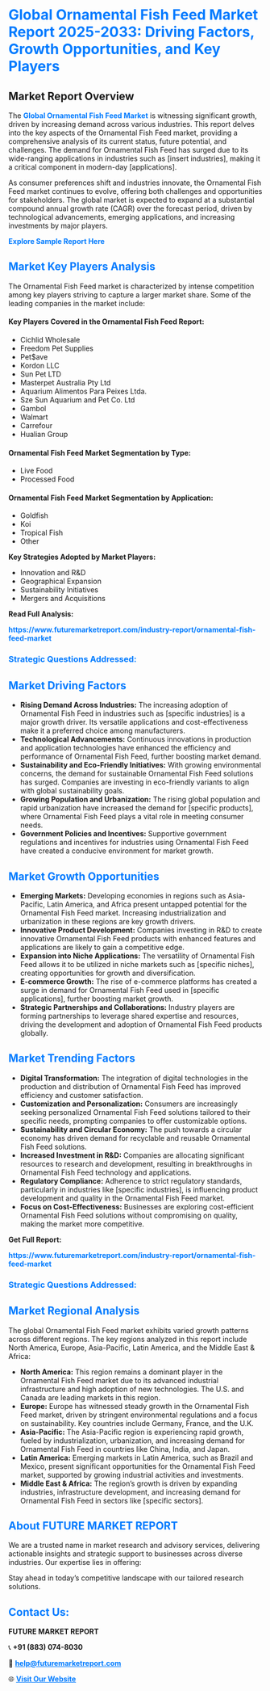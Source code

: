 <h1 style="color: #007BFF;">Global Ornamental Fish Feed Market Report 2025-2033: Driving Factors, Growth Opportunities, and Key Players</h1>

<section id="overview">
<h2>Market Report Overview</h2>
<p>The <a href="https://www.futuremarketreport.com/industry-report/ornamental-fish-feed-market" style="color: #007BFF; text-decoration: none;"><strong>Global Ornamental Fish Feed Market</strong></a> is witnessing significant growth, driven by increasing demand across various industries. This report delves into the key aspects of the Ornamental Fish Feed market, providing a comprehensive analysis of its current status, future potential, and challenges. The demand for Ornamental Fish Feed has surged due to its wide-ranging applications in industries such as [insert industries], making it a critical component in modern-day [applications].</p>
<p>As consumer preferences shift and industries innovate, the Ornamental Fish Feed market continues to evolve, offering both challenges and opportunities for stakeholders. The global market is expected to expand at a substantial compound annual growth rate (CAGR) over the forecast period, driven by technological advancements, emerging applications, and increasing investments by major players.</p>
</section>

<section id="overview">
<p><a href="https://www.futuremarketreport.com/request-sample/reportId=27334" style="color: #007BFF; text-decoration: none;"><strong>Explore Sample Report Here</strong></a></p>
</section>

<section id="key-players">
<h2 style="color: #007BFF;">Market Key Players Analysis</h2>
<p>The Ornamental Fish Feed market is characterized by intense competition among key players striving to capture a larger market share. Some of the leading companies in the market include:</p>
<h4>Key Players Covered in the Ornamental Fish Feed Report:</h4>
<ul><li>Cichlid Wholesale</li><li>Freedom Pet Supplies</li><li>Pet$ave</li><li>Kordon LLC</li><li>Sun Pet LTD</li><li>Masterpet Australia Pty Ltd</li><li>Aquarium Alimentos Para Peixes Ltda.</li><li>Sze Sun Aquarium and Pet Co. Ltd</li><li>Gambol</li><li>Walmart</li><li>Carrefour</li><li>Hualian Group</li></ul>
<h4>Ornamental Fish Feed Market Segmentation by Type:</h4>
<ul><li>Live Food</li><li>Processed Food</li></ul>

<h4>Ornamental Fish Feed Market Segmentation by Application:</h4>
<ul><li>Goldfish</li><li>Koi</li><li>Tropical Fish</li><li>Other</li></ul>
<p><strong>Key Strategies Adopted by Market Players:</strong></p>
<ul>
<li>Innovation and R&D</li>
<li>Geographical Expansion</li>
<li>Sustainability Initiatives</li>
<li>Mergers and Acquisitions</li>
</ul>
</section>

<section>
<p><strong>Read Full Analysis: </strong></p><a href="https://www.futuremarketreport.com/industry-report/ornamental-fish-feed-market" style="color: #007BFF; text-decoration: none;"><strong>https://www.futuremarketreport.com/industry-report/ornamental-fish-feed-market</strong></a>
<h3 style="color: #007BFF;">Strategic Questions Addressed:</h3>
</section>

<section id="driving-factors">
<h2 style="color: #007BFF;">Market Driving Factors</h2>
<ul>
<li><strong>Rising Demand Across Industries:</strong> The increasing adoption of Ornamental Fish Feed in industries such as [specific industries] is a major growth driver. Its versatile applications and cost-effectiveness make it a preferred choice among manufacturers.</li>
<li><strong>Technological Advancements:</strong> Continuous innovations in production and application technologies have enhanced the efficiency and performance of Ornamental Fish Feed, further boosting market demand.</li>
<li><strong>Sustainability and Eco-Friendly Initiatives:</strong> With growing environmental concerns, the demand for sustainable Ornamental Fish Feed solutions has surged. Companies are investing in eco-friendly variants to align with global sustainability goals.</li>
<li><strong>Growing Population and Urbanization:</strong> The rising global population and rapid urbanization have increased the demand for [specific products], where Ornamental Fish Feed plays a vital role in meeting consumer needs.</li>
<li><strong>Government Policies and Incentives:</strong> Supportive government regulations and incentives for industries using Ornamental Fish Feed have created a conducive environment for market growth.</li>
</ul>
</section>

<section id="growth-opportunities">
<h2 style="color: #007BFF;">Market Growth Opportunities</h2>
<ul>
<li><strong>Emerging Markets:</strong> Developing economies in regions such as Asia-Pacific, Latin America, and Africa present untapped potential for the Ornamental Fish Feed market. Increasing industrialization and urbanization in these regions are key growth drivers.</li>
<li><strong>Innovative Product Development:</strong> Companies investing in R&D to create innovative Ornamental Fish Feed products with enhanced features and applications are likely to gain a competitive edge.</li>
<li><strong>Expansion into Niche Applications:</strong> The versatility of Ornamental Fish Feed allows it to be utilized in niche markets such as [specific niches], creating opportunities for growth and diversification.</li>
<li><strong>E-commerce Growth:</strong> The rise of e-commerce platforms has created a surge in demand for Ornamental Fish Feed used in [specific applications], further boosting market growth.</li>
<li><strong>Strategic Partnerships and Collaborations:</strong> Industry players are forming partnerships to leverage shared expertise and resources, driving the development and adoption of Ornamental Fish Feed products globally.</li>
</ul>
</section>

<section id="trending-factors">
<h2 style="color: #007BFF;">Market Trending Factors</h2>
<ul>
<li><strong>Digital Transformation:</strong> The integration of digital technologies in the production and distribution of Ornamental Fish Feed has improved efficiency and customer satisfaction.</li>
<li><strong>Customization and Personalization:</strong> Consumers are increasingly seeking personalized Ornamental Fish Feed solutions tailored to their specific needs, prompting companies to offer customizable options.</li>
<li><strong>Sustainability and Circular Economy:</strong> The push towards a circular economy has driven demand for recyclable and reusable Ornamental Fish Feed solutions.</li>
<li><strong>Increased Investment in R&D:</strong> Companies are allocating significant resources to research and development, resulting in breakthroughs in Ornamental Fish Feed technology and applications.</li>
<li><strong>Regulatory Compliance:</strong> Adherence to strict regulatory standards, particularly in industries like [specific industries], is influencing product development and quality in the Ornamental Fish Feed market.</li>
<li><strong>Focus on Cost-Effectiveness:</strong> Businesses are exploring cost-efficient Ornamental Fish Feed solutions without compromising on quality, making the market more competitive.</li>
</ul>
</section>

<section>
<p><strong>Get Full Report: </strong></p><a href="https://www.futuremarketreport.com/industry-report/ornamental-fish-feed-market" style="color: #007BFF; text-decoration: none;"><strong>https://www.futuremarketreport.com/industry-report/ornamental-fish-feed-market</strong></a>
<h3 style="color: #007BFF;">Strategic Questions Addressed:</h3>
</section>


<section id="regional-analysis">
<h2 style="color: #007BFF;">Market Regional Analysis</h2>
<p>The global Ornamental Fish Feed market exhibits varied growth patterns across different regions. The key regions analyzed in this report include North America, Europe, Asia-Pacific, Latin America, and the Middle East & Africa:</p>
<ul>
<li><strong>North America:</strong> This region remains a dominant player in the Ornamental Fish Feed market due to its advanced industrial infrastructure and high adoption of new technologies. The U.S. and Canada are leading markets in this region.</li>
<li><strong>Europe:</strong> Europe has witnessed steady growth in the Ornamental Fish Feed market, driven by stringent environmental regulations and a focus on sustainability. Key countries include Germany, France, and the U.K.</li>
<li><strong>Asia-Pacific:</strong> The Asia-Pacific region is experiencing rapid growth, fueled by industrialization, urbanization, and increasing demand for Ornamental Fish Feed in countries like China, India, and Japan.</li>
<li><strong>Latin America:</strong> Emerging markets in Latin America, such as Brazil and Mexico, present significant opportunities for the Ornamental Fish Feed market, supported by growing industrial activities and investments.</li>
<li><strong>Middle East & Africa:</strong> The region’s growth is driven by expanding industries, infrastructure development, and increasing demand for Ornamental Fish Feed in sectors like [specific sectors].</li>
</ul>
</section>

<footer>
<h2 style="color: #007BFF;">About FUTURE MARKET REPORT</h2>
<p>We are a trusted name in market research and advisory services, delivering actionable insights and strategic support to businesses across diverse industries. Our expertise lies in offering:</p>

<p>Stay ahead in today’s competitive landscape with our tailored research solutions.</p>

<h2 style="color: #007BFF;">Contact Us:</h2>
<p><strong>FUTURE MARKET REPORT</strong></p>
<p>📞 <strong>+91 (883) 074-8030</strong></p>
<p>📧 <strong><a href="mailto:help@futuremarketreport.com" style="color: #007BFF;">help@futuremarketreport.com</a></strong></p>
<p>🌐 <strong><a href="https://www.futuremarketreport.com/" style="color: #007BFF;">Visit Our Website</a></strong></p>
</footer>